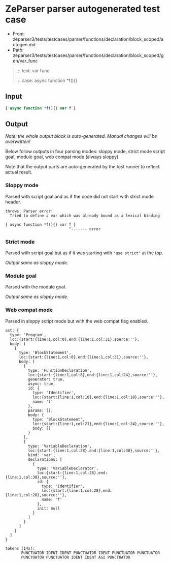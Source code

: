 # ZeParser parser autogenerated test case

- From: zeparser3/tests/testcases/parser/functions/declaration/block_scoped/autogen.md
- Path: zeparser3/tests/testcases/parser/functions/declaration/block_scoped/gen/var_func

> :: test: var func
>
> :: case: async function *f(){}

## Input


`````js
{ async function *f(){} var f }
`````

## Output

_Note: the whole output block is auto-generated. Manual changes will be overwritten!_

Below follow outputs in four parsing modes: sloppy mode, strict mode script goal, module goal, web compat mode (always sloppy).

Note that the output parts are auto-generated by the test runner to reflect actual result.

### Sloppy mode

Parsed with script goal and as if the code did not start with strict mode header.

`````
throws: Parser error!
  Tried to define a var which was already bound as a lexical binding

{ async function *f(){} var f }
                            ^------- error
`````

### Strict mode

Parsed with script goal but as if it was starting with `"use strict"` at the top.

_Output same as sloppy mode._

### Module goal

Parsed with the module goal.

_Output same as sloppy mode._

### Web compat mode

Parsed in sloppy script mode but with the web compat flag enabled.

`````
ast: {
  type: 'Program',
  loc:{start:{line:1,col:0},end:{line:1,col:31},source:''},
  body: [
    {
      type: 'BlockStatement',
      loc:{start:{line:1,col:0},end:{line:1,col:31},source:''},
      body: [
        {
          type: 'FunctionDeclaration',
          loc:{start:{line:1,col:8},end:{line:1,col:24},source:''},
          generator: true,
          async: true,
          id: {
            type: 'Identifier',
            loc:{start:{line:1,col:18},end:{line:1,col:18},source:''},
            name: 'f'
          },
          params: [],
          body: {
            type: 'BlockStatement',
            loc:{start:{line:1,col:21},end:{line:1,col:24},source:''},
            body: []
          }
        },
        {
          type: 'VariableDeclaration',
          loc:{start:{line:1,col:28},end:{line:1,col:30},source:''},
          kind: 'var',
          declarations: [
            {
              type: 'VariableDeclarator',
              loc:{start:{line:1,col:28},end:{line:1,col:30},source:''},
              id: {
                type: 'Identifier',
                loc:{start:{line:1,col:28},end:{line:1,col:28},source:''},
                name: 'f'
              },
              init: null
            }
          ]
        }
      ]
    }
  ]
}

tokens (14x):
       PUNCTUATOR IDENT IDENT PUNCTUATOR IDENT PUNCTUATOR PUNCTUATOR
       PUNCTUATOR PUNCTUATOR IDENT IDENT ASI PUNCTUATOR
`````

